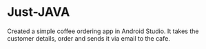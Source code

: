 # Just-JAVA
Created a simple coffee ordering app in Android Studio. It takes the customer details, order and sends it via email to the cafe. 
